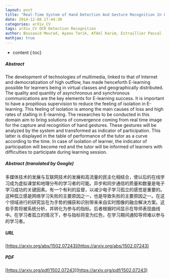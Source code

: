 ```yaml
---
layout: post
title: "Real-Time System of Hand Detection And Gesture Recognition In Cyber Presence Interactive System For E-Learning"
date: 2014-12-08 17:44:30
categories: arXiv_CV
tags: arXiv_CV OCR Detection Recognition
author: Bousaaid Mourad, Ayaou Tarik, Afdel Karim, Estraillier Pascal
mathjax: true
---
```


* content
{:toc}

##### Abstract
The development of technologies of multimedia, linked to that of Internet and democratization of high outflow, has made henceforth E-learning possible for learners being in virtual classes and geographically distributed. The quality and quantity of asynchronous and synchronous communications are the key elements for E-learning success. It is important to have a propitious supervision to reduce the feeling of isolation in E-learning. This feeling of isolation is among the main causes of loss and high rates of stalling in E-learning. The researches to be conducted in this domain aim to bring solutions of convergence coming from real time image for the capture and recognition of hand gestures. These gestures will be analyzed by the system and transformed as indicator of participation. This latter is displayed in the table of performance of the tutor as a curve according to the time. In case of isolation of learner, the indicator of participation will become red and the tutor will be informed of learners with difficulties to participate during learning session.

##### Abstract (translated by Google)
多媒体技术的发展与互联网技术的发展和高流量的民主化相结合，使以后的在线学习成为虚拟课堂和地理分布的学习者的可能。异步和同步通信的质量和数量是电子学习成功的关键因素。有一个有利的监督，以减少电子学习孤立的感觉是重要的。这种孤立感是网络学习失败的主要原因之一，也是导致失败的主要原因之一。在这个领域进行的研究旨在为手势的捕获和识别带来来自实时图像的融合解决方案。这些手势将被系统分析，并转化为参与的指标。后者根据时间显示在导师表现曲线中。在学习者孤立的情况下，参与指标将变为红色，在学习期间通知导师难以参与的学习者。

##### URL
[https://arxiv.org/abs/1502.07243](https://arxiv.org/abs/1502.07243)

##### PDF
[https://arxiv.org/pdf/1502.07243](https://arxiv.org/pdf/1502.07243)

